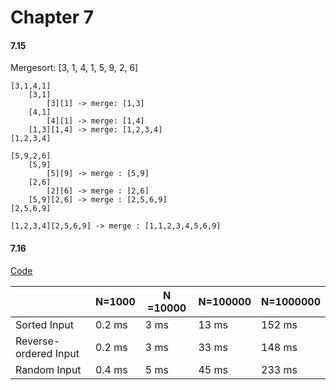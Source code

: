 # Chapter 7

#### 7.15

Mergesort: [3, 1, 4, 1, 5, 9, 2, 6]

```
[3,1,4,1]
    [3,1]
        [3][1] -> merge: [1,3]
    [4,1]
        [4][1] -> merge: [1,4]
    [1,3][1,4] -> merge: [1,2,3,4]
[1,2,3,4]
```

```
[5,9,2,6]
    [5,9]
        [5][9] -> merge : [5,9]
    [2,6]
        [2][6] -> merge : [2,6]
    [5,9][2,6] -> merge : [2,5,6,9]
[2,5,6,9]
```

```
[1,2,3,4][2,5,6,9] -> merge : [1,1,2,3,4,5,6,9]
```

#### 7.16

[Code](./717.py)

|                       | N=1000 | N =10000 | N=100000 | N=1000000 |
| --------------------- | ------ | -------- | -------- | --------- |
| Sorted Input          | 0.2 ms | 3 ms     | 13 ms    | 152 ms    |
| Reverse-ordered Input | 0.2 ms | 3 ms     | 33 ms    | 148 ms    |
| Random Input          | 0.4 ms | 5 ms     | 45 ms    | 233 ms    |
